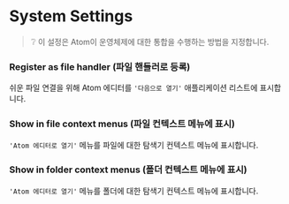 # System Settings

> :grey_question: 이 설정은 Atom이 운영체제에 대한 통합을 수행하는 방법을 지정합니다.

### Register as file handler (파일 핸들러로 등록)

쉬운 파일 연결을 위해 Atom 에디터를 `'다음으로 열기'` 애플리케이션 리스트에
표시합니다.

### Show in file context menus (파일 컨텍스트 메뉴에 표시)

`'Atom 에디터로 열기'` 메뉴를 파일에 대한 탐색기 컨텍스트 메뉴에 표시합니다.

### Show in folder context menus (폴더 컨텍스트 메뉴에 표시)

`'Atom 에디터로 열기'` 메뉴를 폴더에 대한 탐색기 컨텍스트 메뉴에 표시합니다.
